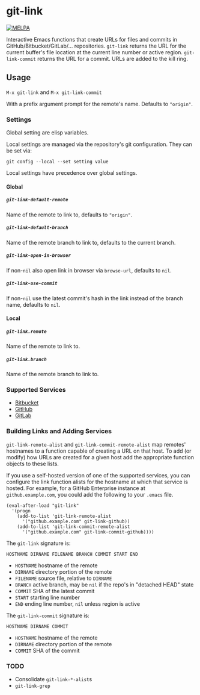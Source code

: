 # git-link

[![MELPA](http://melpa.org/packages/git-link-badge.svg)](http://melpa.org/#/git-link)

Interactive Emacs functions that create URLs for files and commits in
GitHub/Bitbucket/GitLab/... repositories. `git-link` returns the URL
for the current buffer's file location at the current line number or active
region.  `git-link-commit` returns the URL for a commit. URLs are added to the
kill ring.

## Usage

`M-x git-link` and `M-x git-link-commit`

With a prefix argument prompt for the remote's name. Defaults to `"origin"`.

### Settings

Global setting are elisp variables.

Local settings are managed via the repository's git configuration. They can be set via:

```
git config --local --set setting value
```

Local settings have precedence over global settings.

#### Global

##### `git-link-default-remote`

Name of the remote to link to, defaults to `"origin"`.

##### `git-link-default-branch`

Name of the remote branch to link to, defaults to the current branch.

##### `git-link-open-in-browser`

If non-`nil` also open link in browser via `browse-url`, defaults to `nil`.

##### `git-link-use-commit`

If non-`nil` use the latest commit's hash in the link instead of the branch name, defaults to `nil`.

#### Local

##### `git-link.remote`

Name of the remote to link to.

##### `git-link.branch`

Name of the remote branch to link to.

### Supported Services

* [Bitbucket](http://bitbucket.com)
* [GitHub](http://github.com)
* [GitLab](https://gitlab.com)

### Building Links and Adding Services

`git-link-remote-alist` and `git-link-commit-remote-alist` map remotes'
hostnames to a function capable of creating a URL on that host. To add (or
modify) how URLs are created for a given host add the appropriate function
objects to these lists.

If you use a self-hosted version of one of the supported services, you
can configure the link function alists for the hostname at which that
service is hosted.  For example, for a GitHub Enterprise instance at
`github.example.com`, you could add the following to your `.emacs` file.

    (eval-after-load "git-link"
      '(progn
        (add-to-list 'git-link-remote-alist
          '("github.example.com" git-link-github))
        (add-to-list 'git-link-commit-remote-alist
          '("github.example.com" git-link-commit-github))))

The `git-link` signature is:

`HOSTNAME DIRNAME FILENAME BRANCH COMMIT START END`

* `HOSTNAME` hostname of the remote
* `DIRNAME` directory portion of the remote
* `FILENAME` source file, relative to `DIRNAME`
* `BRANCH` active branch, may be `nil` if the repo's in "detached HEAD" state
* `COMMIT` SHA of the latest commit
* `START` starting line number
* `END`  ending line number, `nil` unless region is active

The `git-link-commit` signature is:

`HOSTNAME DIRNAME COMMIT`

* `HOSTNAME` hostname of the remote
* `DIRNAME` directory portion of the remote
* `COMMIT` SHA of the commit

### TODO

* Consolidate `git-link-*-alist`s
* `git-link-grep`
